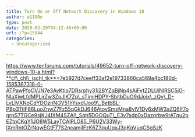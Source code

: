 ```yaml
---
title: Turn On or Off Network Discovery in Windows 10
author: w1100n
type: post
date: 2020-03-29T04:12:46+00:00
url: /?p=15844
categories:
  - Uncategorized

---
```

https://www.tenforums.com/tutorials/49652-turn-off-network-discovery-windows-10-a.html?**cf\_chl\_jschl_tk**=7e5927d7ceeff33af2e19733866ca589a4bc180d-1585367318-0-ATPawPfoOVJN7e3AvKtip7DRsrphy31i2BYZqBjNp4sAiFvtZDLUiNlRSC5jO-NIaXjwLfdMPLirZw3ZpJlK7Zp\_sTimiHDPY-SbitbDuO9dJoix\_zQy\_D-LvLIVXNoCdYDOznNGV51hYsxdlJoo9\_BetbBL-PBp3TtlF86LuoZnwZ7Fz55qGkDJ646AtovSmzMna8vlV1Dy6xMW3aZQ6If7ogrpS7TGCe9sjKJ4IXM4SZAl\_Sqh5DGOQuT\_E3v7sdp0xDazqrbw9rATqu2pEZtpCKqY1JO8W5LayTCAlPLO85_P6U2V33Wy-lXmRntOZrNqwEGtF77S2ncamjIFzK6Z3quUqxJ3qKqVuqCSgSzK